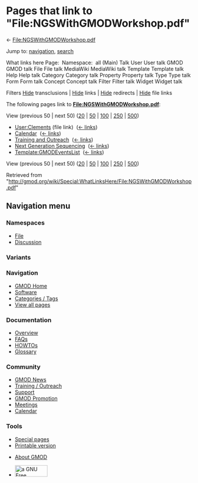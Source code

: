 <div id="mw-page-base" class="noprint">

</div>

<div id="mw-head-base" class="noprint">

</div>

<div id="content" class="mw-body" role="main">

<span id="top"></span>

<div id="mw-js-message" style="display:none;">

</div>



# <span dir="auto">Pages that link to "File:NGSWithGMODWorkshop.pdf"</span>

<div id="bodyContent">

<div id="contentSub">

←
[File:NGSWithGMODWorkshop.pdf](/wiki/File:NGSWithGMODWorkshop.pdf "File:NGSWithGMODWorkshop.pdf")

</div>

<div id="jump-to-nav" class="mw-jump">

Jump to: [navigation](#mw-navigation), [search](#p-search)

</div>

<div id="mw-content-text">

What links here Page:  Namespace:  all (Main) Talk User User talk GMOD
GMOD talk File File talk MediaWiki MediaWiki talk Template Template talk
Help Help talk Category Category talk Property Property talk Type Type
talk Form Form talk Concept Concept talk Filter Filter talk Widget
Widget talk

Filters
[Hide](/mediawiki/index.php?title=Special:WhatLinksHere/File:NGSWithGMODWorkshop.pdf&hidetrans=1 "Special:WhatLinksHere/File:NGSWithGMODWorkshop.pdf")
transclusions \|
[Hide](/mediawiki/index.php?title=Special:WhatLinksHere/File:NGSWithGMODWorkshop.pdf&hidelinks=1 "Special:WhatLinksHere/File:NGSWithGMODWorkshop.pdf")
links \|
[Hide](/mediawiki/index.php?title=Special:WhatLinksHere/File:NGSWithGMODWorkshop.pdf&hideredirs=1 "Special:WhatLinksHere/File:NGSWithGMODWorkshop.pdf")
redirects \|
[Hide](/mediawiki/index.php?title=Special:WhatLinksHere/File:NGSWithGMODWorkshop.pdf&hideimages=1 "Special:WhatLinksHere/File:NGSWithGMODWorkshop.pdf")
file links

The following pages link to
**[File:NGSWithGMODWorkshop.pdf](/wiki/File:NGSWithGMODWorkshop.pdf "File:NGSWithGMODWorkshop.pdf")**:

View (previous 50 \| next 50)
([20](/mediawiki/index.php?title=Special:WhatLinksHere/File:NGSWithGMODWorkshop.pdf&limit=20 "Special:WhatLinksHere/File:NGSWithGMODWorkshop.pdf")
\|
[50](/mediawiki/index.php?title=Special:WhatLinksHere/File:NGSWithGMODWorkshop.pdf&limit=50 "Special:WhatLinksHere/File:NGSWithGMODWorkshop.pdf")
\|
[100](/mediawiki/index.php?title=Special:WhatLinksHere/File:NGSWithGMODWorkshop.pdf&limit=100 "Special:WhatLinksHere/File:NGSWithGMODWorkshop.pdf")
\|
[250](/mediawiki/index.php?title=Special:WhatLinksHere/File:NGSWithGMODWorkshop.pdf&limit=250 "Special:WhatLinksHere/File:NGSWithGMODWorkshop.pdf")
\|
[500](/mediawiki/index.php?title=Special:WhatLinksHere/File:NGSWithGMODWorkshop.pdf&limit=500 "Special:WhatLinksHere/File:NGSWithGMODWorkshop.pdf"))

- [User:Clements](/wiki/User:Clements "User:Clements") (file link) ‎
  <span class="mw-whatlinkshere-tools">([←
  links](/mediawiki/index.php?title=Special:WhatLinksHere&target=User%3AClements "Special:WhatLinksHere"))</span>
- [Calendar](/wiki/Calendar "Calendar") ‎
  <span class="mw-whatlinkshere-tools">([←
  links](/mediawiki/index.php?title=Special:WhatLinksHere&target=Calendar "Special:WhatLinksHere"))</span>
- [Training and
  Outreach](/wiki/Training_and_Outreach "Training and Outreach") ‎
  <span class="mw-whatlinkshere-tools">([←
  links](/mediawiki/index.php?title=Special:WhatLinksHere&target=Training+and+Outreach "Special:WhatLinksHere"))</span>
- [Next Generation
  Sequencing](/wiki/Next_Generation_Sequencing "Next Generation Sequencing")
  ‎ <span class="mw-whatlinkshere-tools">([←
  links](/mediawiki/index.php?title=Special:WhatLinksHere&target=Next+Generation+Sequencing "Special:WhatLinksHere"))</span>
- [Template:GMODEventsList](/wiki/Template:GMODEventsList "Template:GMODEventsList")
  ‎ <span class="mw-whatlinkshere-tools">([←
  links](/mediawiki/index.php?title=Special:WhatLinksHere&target=Template%3AGMODEventsList "Special:WhatLinksHere"))</span>

View (previous 50 \| next 50)
([20](/mediawiki/index.php?title=Special:WhatLinksHere/File:NGSWithGMODWorkshop.pdf&limit=20 "Special:WhatLinksHere/File:NGSWithGMODWorkshop.pdf")
\|
[50](/mediawiki/index.php?title=Special:WhatLinksHere/File:NGSWithGMODWorkshop.pdf&limit=50 "Special:WhatLinksHere/File:NGSWithGMODWorkshop.pdf")
\|
[100](/mediawiki/index.php?title=Special:WhatLinksHere/File:NGSWithGMODWorkshop.pdf&limit=100 "Special:WhatLinksHere/File:NGSWithGMODWorkshop.pdf")
\|
[250](/mediawiki/index.php?title=Special:WhatLinksHere/File:NGSWithGMODWorkshop.pdf&limit=250 "Special:WhatLinksHere/File:NGSWithGMODWorkshop.pdf")
\|
[500](/mediawiki/index.php?title=Special:WhatLinksHere/File:NGSWithGMODWorkshop.pdf&limit=500 "Special:WhatLinksHere/File:NGSWithGMODWorkshop.pdf"))

</div>

<div class="printfooter">

Retrieved from
"<http://gmod.org/wiki/Special:WhatLinksHere/File:NGSWithGMODWorkshop.pdf>"

</div>

<div id="catlinks" class="catlinks catlinks-allhidden">

</div>

<div class="visualClear">

</div>

</div>

</div>

<div id="mw-navigation">

## Navigation menu

<div id="mw-head">



<div id="left-navigation">

<div id="p-namespaces" class="vectorTabs" role="navigation"
aria-labelledby="p-namespaces-label">

### Namespaces

- <span id="ca-nstab-image"><a href="/wiki/File:NGSWithGMODWorkshop.pdf" accesskey="c"
  title="View the file page [c]">File</a></span>
- <span id="ca-talk"><a
  href="/mediawiki/index.php?title=File_talk:NGSWithGMODWorkshop.pdf&amp;action=edit&amp;redlink=1"
  accesskey="t"
  title="Discussion about the content page [t]">Discussion</a></span>

</div>

<div id="p-variants" class="vectorMenu emptyPortlet" role="navigation"
aria-labelledby="p-variants-label">

### 

### Variants[](#)

<div class="menu">

</div>

</div>

</div>

<div id="right-navigation">





</div>



</div>

</div>

</div>

<div id="mw-panel">

<div id="p-logo" role="banner">

<a href="/wiki/Main_Page"
style="background-image: url(http://gmod.org/images/GMOD-cogs.png);"
title="Visit the main page"></a>

</div>

<div id="p-Navigation" class="portal" role="navigation"
aria-labelledby="p-Navigation-label">

### Navigation

<div class="body">

- <span id="n-GMOD-Home">[GMOD Home](/wiki/Main_Page)</span>
- <span id="n-Software">[Software](/wiki/GMOD_Components)</span>
- <span id="n-Categories-.2F-Tags">[Categories /
  Tags](/wiki/Categories)</span>
- <span id="n-View-all-pages">[View all
  pages](/wiki/Special:AllPages)</span>

</div>

</div>

<div id="p-Documentation" class="portal" role="navigation"
aria-labelledby="p-Documentation-label">

### Documentation

<div class="body">

- <span id="n-Overview">[Overview](/wiki/Overview)</span>
- <span id="n-FAQs">[FAQs](/wiki/Category:FAQ)</span>
- <span id="n-HOWTOs">[HOWTOs](/wiki/Category:HOWTO)</span>
- <span id="n-Glossary">[Glossary](/wiki/Glossary)</span>

</div>

</div>

<div id="p-Community" class="portal" role="navigation"
aria-labelledby="p-Community-label">

### Community

<div class="body">

- <span id="n-GMOD-News">[GMOD News](/wiki/GMOD_News)</span>
- <span id="n-Training-.2F-Outreach">[Training /
  Outreach](/wiki/Training_and_Outreach)</span>
- <span id="n-Support">[Support](/wiki/Support)</span>
- <span id="n-GMOD-Promotion">[GMOD
  Promotion](/wiki/GMOD_Promotion)</span>
- <span id="n-Meetings">[Meetings](/wiki/Meetings)</span>
- <span id="n-Calendar">[Calendar](/wiki/Calendar)</span>

</div>

</div>

<div id="p-tb" class="portal" role="navigation"
aria-labelledby="p-tb-label">

### Tools

<div class="body">

- <span id="t-specialpages"><a href="/wiki/Special:SpecialPages" accesskey="q"
  title="A list of all special pages [q]">Special pages</a></span>
- <span id="t-print"><a
  href="/mediawiki/index.php?title=Special:WhatLinksHere/File:NGSWithGMODWorkshop.pdf&amp;printable=yes"
  rel="alternate" accesskey="p"
  title="Printable version of this page [p]">Printable version</a></span>

</div>

</div>

</div>

</div>

<div id="footer" role="contentinfo">

- <span id="footer-places-about">[About
  GMOD](/wiki/GMOD:About "GMOD:About")</span>

<!-- -->

- <span id="footer-copyrightico">[<img src="http://www.gnu.org/graphics/gfdl-logo-small.png" width="88"
  height="31" alt="a GNU Free Documentation License" />](http://www.gnu.org/licenses/fdl-1.3.html)</span>




</div>

